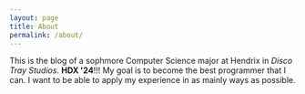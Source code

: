 ```yaml
---
layout: page
title: About
permalink: /about/
---
```


This is the blog of a sophmore Computer Science major at Hendrix in *Disco Tray Studios*. **HDX '24**!!!
My goal is to become the best programmer that I can. I want to be able to apply my experience in as mainly
ways as possible.
